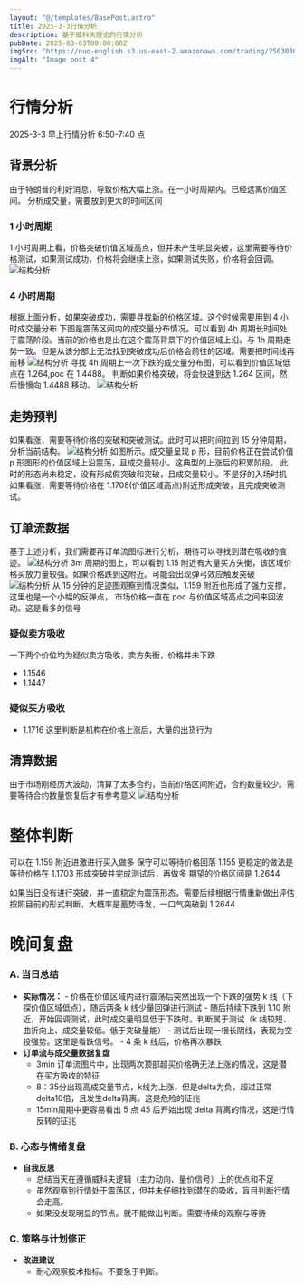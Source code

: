 ```yaml
---
layout: "@/templates/BasePost.astro"
title: 2025-3-3行情分析
description: 基于威科夫理论的行情分析
pubDate: 2025-03-03T00:00:00Z
imgSrc: "https://nuo-english.s3.us-east-2.amazonaws.com/trading/2503030650/tradingview1h.jpg"
imgAlt: "Image post 4"
---
```


# 行情分析

2025-3-3 早上行情分析 6:50-7:40 点

## 背景分析

由于特朗普的利好消息，导致价格大幅上涨。在一小时周期内。已经远离价值区间。
分析成交量，需要放到更大的时间区间

### 1 小时周期

1 小时周期上看，价格突破价值区域高点，但并未产生明显突破，这里需要等待价格测试，如果测试成功，价格将会继续上涨，如果测试失败，价格将会回调。
![结构分析](https://nuo-english.s3.us-east-2.amazonaws.com/trading/2503030650/tradingview1h.jpg)

### 4 小时周期

根据上面分析，如果突破成功，需要寻找新的价格区域。这个时候需要用到 4 小时成交量分布
下图是震荡区间内的成交量分布情况。可以看到 4h 周期长时间处于震荡阶段。当前的价格也是出在这个震荡背景下的价值区域上沿。与 1h 周期走势一致。但是从该分部上无法找到突破成功后价格会前往的区域。需要把时间线再前移
![结构分析](https://nuo-english.s3.us-east-2.amazonaws.com/trading/2503030650/tradingview4h.jpg)
寻找 4h 周期上一次下跌的成交量分布图，可以看到价值区域低点在 1.264,poc 在 1.4488。
判断如果价格突破，将会快速到达 1.264 区间，然后慢慢向 1.4488 移动。
![结构分析](https://nuo-english.s3.us-east-2.amazonaws.com/trading/2503030650/tradingview4h_2.jpg)

## 走势预判

如果看涨，需要等待价格的突破和突破测试。此时可以把时间拉到 15 分钟周期，分析当前结构。
![结构分析](https://nuo-english.s3.us-east-2.amazonaws.com/trading/2503030650/tradingview15m.jpg)
如图所示。成交量呈现 p 形，目前价格正在尝试价值 p 形图形的价值区域上沿震荡，且成交量较小。这典型的上涨后的积累阶段。
此时的形态尚未稳定，没有形成假突破和突破，且成交量较小。不是好的入场时机
如果看涨，需要等待价格在 1.1708(价值区域高点)附近形成突破，且完成突破测试。

## 订单流数据

基于上述分析，我们需要再订单流图标进行分析，期待可以寻找到潜在吸收的痕迹。
![结构分析](https://nuo-english.s3.us-east-2.amazonaws.com/trading/2503030650/tradinglite3m.jpg)
3m 周期的图上，可以看到 1.15 附近有大量买方失衡，该区域价格买放力量较强。如果价格跌到这附近。可能会出现弹弓效应触发突破
![结构分析](https://nuo-english.s3.us-east-2.amazonaws.com/trading/2503030650/tradinglite15m.jpg)
从 15 分钟的足迹图观察到情况类似，1.159 附近也形成了强力支撑，这里也是一个小幅的反弹点，
市场价格一直在 poc 与价值区域高点之间来回波动。这是看多的信号

### 疑似卖方吸收

一下两个价位均为疑似卖方吸收，卖方失衡，价格并未下跌

- 1.1546
- 1.1447

### 疑似买方吸收

- 1.1716
  这里判断是机构在价格上涨后，大量的出货行为

## 清算数据

由于市场刚经历大波动，清算了太多合约，当前价格区间附近，合约数量较少。需要等待合约数量恢复后才有参考意义
![结构分析](https://nuo-english.s3.us-east-2.amazonaws.com/trading/2503030650/liquidation.jpg)

# 整体判断

可以在 1.159 附近进激进行买入做多
保守可以等待价格回落 1.155
更稳定的做法是等待价格在 1.1703 形成突破并完成测试后，再做多
期望的价格区间是 1.2644

如果当日没有进行突破，并一直稳定为震荡形态。需要后续根据行情重新做出评估
按照目前的形式判断，大概率是蓄势待发，一口气突破到 1.2644

# 晚间复盘

### A. 当日总结

- **实际情况：** - 价格在价值区域内进行震荡后突然出现一个下跌的强势 k 线（下探价值区域低点），随后两条 k 线少量回弹进行测试 - 随后持续下跌到 1.10 附近，开始回调测试，此时成交量明显低于下跌时。判断属于测试（k 线较短、曲折向上、成交量较低。低于突破量能） - 测试后出现一根长阴线，表现为空投强势。这里是看跌信号。 - 4 条 k 线后，价格再次暴跌
- **订单流与成交量数据复盘**
  - 3min 订单流图片中，出现两次顶部超买价格确无法上涨的情况，这是潜在买方吸收的特征
  - 8：35分出现高成交量节点，k线为上涨，但是delta为负，超过正常delta10倍，且发生delta背离。这是危险的征兆
  - 15min周期中更容易看出 5 点 45 后开始出现 delta 背离的情况，这是行情反转的征兆

### B. 心态与情绪复盘
- **自我反思**
  - 总结当天在遵循威科夫逻辑（主力动向、量价信号）上的优点和不足
  - 虽然观察到行情处于震荡区，但并未仔细找到潜在的吸收，盲目判断行情会走高。
  - 如果没发现明显的节点。就不能做出判断。需要持续的观察与等待

### C. 策略与计划修正
- **改进建议**
  - 耐心观察技术指标。不要急于判断。